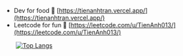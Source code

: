 - Dev for food 🦴 [https://tienanhtran.vercel.app/](https://tienanhtran.vercel.app/)  
- Leetcode for fun 👻 [https://leetcode.com/u/TienAnh013/](https://leetcode.com/u/TienAnh013/)

&emsp;&emsp;[![Top Langs](https://github-readme-stats.vercel.app/api/top-langs/?username=AnhBigBrother&hide=css,html&layout=compact&theme=transparent)](https://github.com/anuraghazra/github-readme-stats)  
